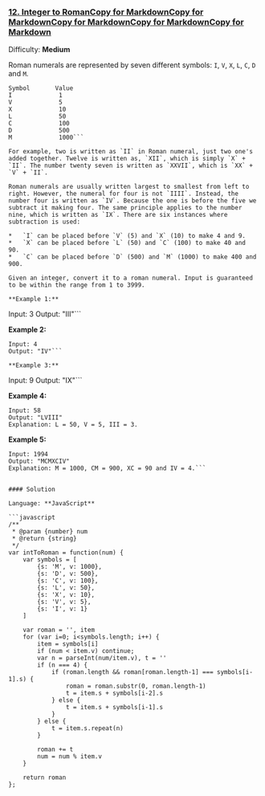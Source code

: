 ### [12\. Integer to RomanCopy for MarkdownCopy for MarkdownCopy for MarkdownCopy for MarkdownCopy for Markdown](https://leetcode.com/problems/integer-to-roman/)

Difficulty: **Medium**


Roman numerals are represented by seven different symbols: `I`, `V`, `X`, `L`, `C`, `D` and `M`.

```
Symbol       Value
I             1
V             5
X             10
L             50
C             100
D             500
M             1000```

For example, two is written as `II` in Roman numeral, just two one's added together. Twelve is written as, `XII`, which is simply `X` + `II`. The number twenty seven is written as `XXVII`, which is `XX` + `V` + `II`.

Roman numerals are usually written largest to smallest from left to right. However, the numeral for four is not `IIII`. Instead, the number four is written as `IV`. Because the one is before the five we subtract it making four. The same principle applies to the number nine, which is written as `IX`. There are six instances where subtraction is used:

*   `I` can be placed before `V` (5) and `X` (10) to make 4 and 9. 
*   `X` can be placed before `L` (50) and `C` (100) to make 40 and 90. 
*   `C` can be placed before `D` (500) and `M` (1000) to make 400 and 900.

Given an integer, convert it to a roman numeral. Input is guaranteed to be within the range from 1 to 3999.

**Example 1:**

```
Input: 3
Output: "III"```

**Example 2:**

```
Input: 4
Output: "IV"```

**Example 3:**

```
Input: 9
Output: "IX"```

**Example 4:**

```
Input: 58
Output: "LVIII"
Explanation: L = 50, V = 5, III = 3.
```

**Example 5:**

```
Input: 1994
Output: "MCMXCIV"
Explanation: M = 1000, CM = 900, XC = 90 and IV = 4.```


#### Solution

Language: **JavaScript**

```javascript
/**
 * @param {number} num
 * @return {string}
 */
var intToRoman = function(num) {
    var symbols = [
        {s: 'M', v: 1000},
        {s: 'D', v: 500},
        {s: 'C', v: 100},
        {s: 'L', v: 50},
        {s: 'X', v: 10},
        {s: 'V', v: 5},
        {s: 'I', v: 1}
    ]
    
    var roman = '', item
    for (var i=0; i<symbols.length; i++) {
        item = symbols[i]
        if (num < item.v) continue;
        var n = parseInt(num/item.v), t = ''
        if (n === 4) {
            if (roman.length && roman[roman.length-1] === symbols[i-1].s) {
                roman = roman.substr(0, roman.length-1)
                t = item.s + symbols[i-2].s
            } else {
                t = item.s + symbols[i-1].s
            }
        } else {
            t = item.s.repeat(n)
        }
        
        roman += t
        num = num % item.v
    }
    
    return roman
};
```